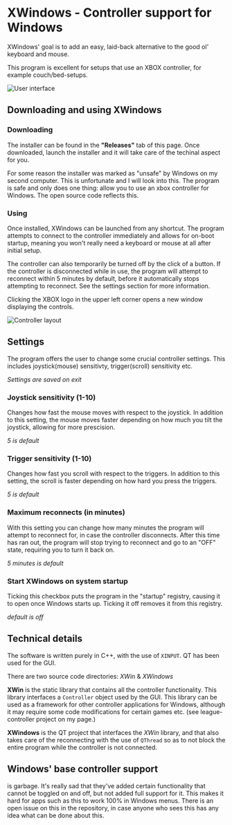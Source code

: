 # XWindows - Controller support for Windows
XWindows' goal is to add an easy, laid-back alternative to the good ol' keyboard and mouse.

This program is excellent for setups that use an XBOX controller, for example couch/bed-setups.

![User interface](https://i.gyazo.com/3e696df2bad2045cd38bd519faf6695f.png)

## Downloading and using XWindows
### Downloading
The installer can be found in the **"Releases"** tab of this page. Once downloaded, launch the installer and it will take care of the techinal aspect for you.

For some reason the installer was marked as "unsafe" by Windows on my second computer. This is unfortunate and I will look into this. The program is safe and only does one thing: allow you to use an xbox controller for Windows. The open source code reflects this.

### Using
Once installed, XWindows can be launched from any shortcut. The program attempts to connect to the controller immediately and allows for on-boot startup, meaning you won't really need a keyboard or mouse at all after initial setup.

The controller can also temporarily be turned off by the click of a button. If the controller is disconnected while in use, the program will attempt to reconnect within 5 minutes by default, before it automatically stops attempting to reconnect. See the settings section for more information.

Clicking the XBOX logo in the upper left corner opens a new window displaying the controls.

![Controller layout](https://i.gyazo.com/65ffa6266d6ff25d37d3f5cd28bb18d9.png)

## Settings
The program offers the user to change some crucial controller settings.
This includes joystick(mouse) sensitivty, trigger(scroll) sensitivity etc.

*Settings are saved on exit*

### Joystick sensitivity (1-10)
Changes how fast the mouse moves with respect to the joystick.
In addition to this setting, the mouse moves faster depending on how much you tilt the joystick, allowing for more prescision.

*5 is default*

### Trigger sensitivity (1-10)
Changes how fast you scroll with respect to the triggers.
In addition to this setting, the scroll is faster depending on how hard you press the triggers.

*5 is default*

### Maximum reconnects (in minutes)
With this setting you can change how many minutes the program will attempt to reconnect for, in case the controller disconnects.
After this time has ran out, the program will stop trying to reconnect and go to an "OFF" state, requiring you to turn it back on.

*5 minutes is default*

### Start XWindows on system startup
Ticking this checkbox puts the program in the "startup" registry, causing it to open once Windows starts up.
Ticking it off removes it from this registry.

*default is off*

## Technical details
The software is written purely in C++, with the use of `XINPUT`.
QT has been used for the GUI.

There are two source code directories: *XWin* & *XWindows*

**XWin** is the static library that contains all the controller functionality. This library interfaces a `Controller` object used by the GUI. This library can be used as a framework for other controller applications for Windows, although it may require some code modifications for certain games etc. (see league-controller project on my page.)

**XWindows** is the QT project that interfaces the *XWin* library, and that also takes care of the reconnecting with the use of `QThread` so as to not block the entire program while the controller is not connected.

## Windows' base controller support
is garbage. It's really sad that they've added certain functionality that cannot be toggled on and off, but not added full support for it. This makes it hard for apps such as this to work 100% in Windows menus. There is an open issue on this in the repository, in case anyone who sees this has any idea what can be done about this.

